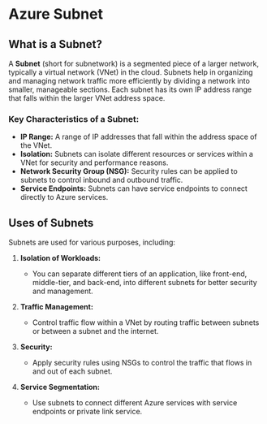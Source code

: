 # Azure Subnet 

## What is a Subnet?

A **Subnet** (short for subnetwork) is a segmented piece of a larger network, typically a virtual network (VNet) in the cloud. Subnets help in organizing and managing network traffic more efficiently by dividing a network into smaller, manageable sections. Each subnet has its own IP address range that falls within the larger VNet address space.

### Key Characteristics of a Subnet:
- **IP Range:** A range of IP addresses that fall within the address space of the VNet.
- **Isolation:** Subnets can isolate different resources or services within a VNet for security and performance reasons.
- **Network Security Group (NSG):** Security rules can be applied to subnets to control inbound and outbound traffic.
- **Service Endpoints:** Subnets can have service endpoints to connect directly to Azure services.

## Uses of Subnets

Subnets are used for various purposes, including:

1. **Isolation of Workloads:**
   - You can separate different tiers of an application, like front-end, middle-tier, and back-end, into different subnets for better security and management.

2. **Traffic Management:**
   - Control traffic flow within a VNet by routing traffic between subnets or between a subnet and the internet.

3. **Security:**
   - Apply security rules using NSGs to control the traffic that flows in and out of each subnet.

4. **Service Segmentation:**
   - Use subnets to connect different Azure services with service endpoints or private link service.


